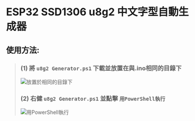 # ESP32 SSD1306 u8g2 中文字型自動生成器

## 使用方法:
> ### (1) 將 ``u8g2 Generator.ps1`` 下載並放置在與.ino相同的目錄下
> ![放置於相同的目錄下](https://raw.githubusercontent.com/YFHD-osu/ESP32_SSD1306_u8g2/main/README.images/Same%20Directory.png)
> 
> ### (2) 右健 ``u8g2 Generator.ps1`` 並點擊 ``用PowerShell執行``
> ![用PowerShell執行](https://raw.githubusercontent.com/YFHD-osu/ESP32_SSD1306_u8g2/main/README.images/Run%20With%20PowerShell.png)
